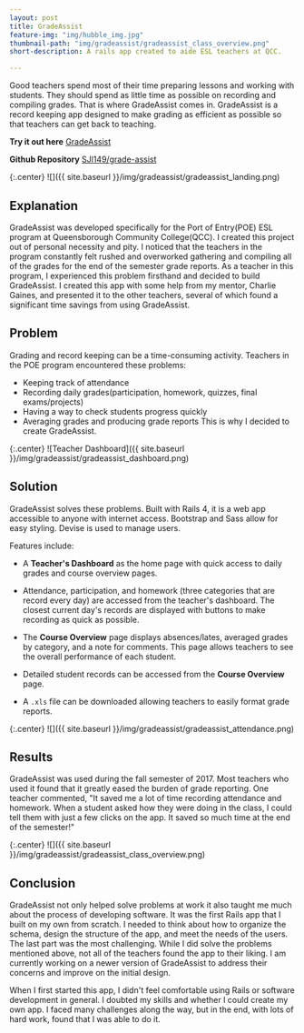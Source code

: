 ```yaml
---
layout: post
title: GradeAssist
feature-img: "img/hubble_img.jpg"
thumbnail-path: "img/gradeassist/gradeassist_class_overview.png"
short-description: A rails app created to aide ESL teachers at QCC.

---
```

Good teachers spend most of their time preparing lessons and working with students. They should spend as little time as possible on recording and compiling grades. That is where GradeAssist comes in. GradeAssist is a record keeping app designed to make grading as efficient as possible so that teachers can get back to teaching.

**Try it out here** [GradeAssist](https://gradeassist.herokuapp.com/)

**Github Repository** [SJl149/grade-assist](https://github.com/SJl149/grade-assist)

{:.center}
![]({{ site.baseurl }}/img/gradeassist/gradeassist_landing.png)

## Explanation
GradeAssist was developed specifically for the Port of Entry(POE) ESL program at Queensborough Community College(QCC). I created this project out of personal necessity and pity. I noticed that the teachers in the program constantly felt rushed and overworked gathering and compiling all of the grades for the end of the semester grade reports. As a teacher in this program, I experienced this problem firsthand and decided to build GradeAssist. I created this app with some help from my mentor, Charlie Gaines, and presented it to the other teachers, several of which found a significant time savings from using GradeAssist.

## Problem
Grading and record keeping can be a time-consuming activity. Teachers in the POE program encountered these problems:
+ Keeping track of attendance
+ Recording daily grades(participation, homework, quizzes, final exams/projects)
+ Having a way to check students progress quickly
+ Averaging grades and producing grade reports
This is why I decided to create GradeAssist.

{:.center}
![Teacher Dashboard]({{ site.baseurl }}/img/gradeassist/gradeassist_dashboard.png)

## Solution
GradeAssist solves these problems. Built with Rails 4, it is a web app accessible to anyone with internet access. Bootstrap and Sass allow for easy styling. Devise is used to manage users.

Features include:
+ A **Teacher's Dashboard** as the home page with quick access to daily grades and course overview pages.

+ Attendance, participation, and homework (three categories that are record every day) are accessed from the teacher's dashboard. The closest current day's records are displayed with buttons to make recording as quick as possible.

+ The **Course Overview** page displays absences/lates, averaged grades by category, and a note for comments. This page allows teachers to see the overall performance of each student.

+ Detailed student records can be accessed from the **Course Overview** page.

+ A `.xls` file can be downloaded allowing teachers to easily format grade reports.

{:.center}
![]({{ site.baseurl }}/img/gradeassist/gradeassist_attendance.png)

## Results
GradeAssist was used during the fall semester of 2017. Most teachers who used it found that it greatly eased the burden of grade reporting. One teacher commented, "It saved me a lot of time recording attendance and homework. When a student asked how they were doing in the class, I could tell them with just a few clicks on the app. It saved so much time at the end of the semester!"

{:.center}
![]({{ site.baseurl }}/img/gradeassist/gradeassist_class_overview.png)

## Conclusion
GradeAssist not only helped solve problems at work it also taught me much about the process of developing software. It was the first Rails app that I built on my own from scratch. I needed to think about how to organize the schema, design the structure of the app, and meet the needs of the users. The last part was the most challenging. While I did solve the problems mentioned above, not all of the teachers found the app to their liking. I am currently working on a newer version of GradeAssist to address their concerns and improve on the initial design.

When I first started this app, I didn't feel comfortable using Rails or software development in general. I doubted my skills and whether I could create my own app. I faced many challenges along the way, but in the end, with lots of hard work, found that I was able to do it.
